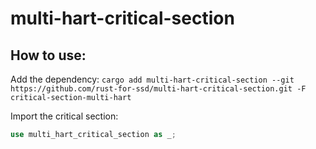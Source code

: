 # multi-hart-critical-section

## How to use:
Add the dependency:
`cargo add multi-hart-critical-section --git https://github.com/rust-for-ssd/multi-hart-critical-section.git -F critical-section-multi-hart`

Import the critical section:
```rs
use multi_hart_critical_section as _;
```
